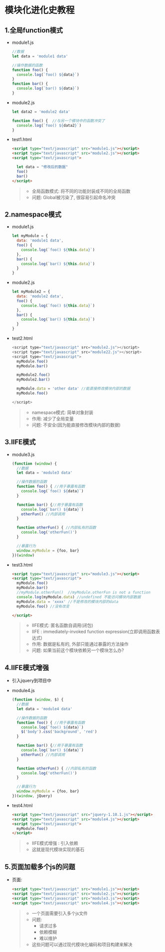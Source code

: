 # 模块化进化史教程
## 1.全局function模式

  * module1.js
    ```js
    //数据
    let data = 'module1 data'
    
    //操作数据的函数
    function foo() {
      console.log(`foo() ${data}`)
    }
    function bar() {
      console.log(`bar() ${data}`)
    }
    ```
  * module2.js
    ```js
    let data2 = 'module2 data'
    
    function foo() {  //与另一个模块中的函数冲突了
      console.log(`foo() ${data2}`)
    }
    ```
  * test1.html
    ```html
    <script type="text/javascript" src="module1.js"></script>
    <script type="text/javascript" src="module2.js"></script>
    <script type="text/javascript">
    
      let data = "修改后的数据"
      foo()
      bar()
    </script>
    ```
    
    > * 全局函数模式: 将不同的功能封装成不同的全局函数
    > * 问题: Global被污染了, 很容易引起命名冲突
## 2.namespace模式

  * module1.js
    ```js
    let myModule = {
      data: 'module1 data',
      foo() {
        console.log(`foo() ${this.data}`)
      },
      bar() {
        console.log(`bar() ${this.data}`)
      }
    }
    ```
  * module2.js
    ```js
    let myModule2 = {
      data: 'module2 data',
      foo() {
        console.log(`foo() ${this.data}`)
      },
      bar() {
        console.log(`bar() ${this.data}`)
      }
    }
    ```
  * test2.html
    ```js
    <script type="text/javascript" src="module2.js"></script>
    <script type="text/javascript" src="module22.js"></script>
    <script type="text/javascript">
      myModule.foo()
      myModule.bar()
    
      myModule2.foo()
      myModule2.bar()
    
      myModule.data = 'other data' //能直接修改模块内部的数据
      myModule.foo()
    
    </script>
    ```
    
    > * namespace模式: 简单对象封装
    > * 作用: 减少了全局变量
    > * 问题: 不安全(因为能直接修改模块内部的数据)
## 3.IIFE模式

  * module3.js
    ```js
    (function (window) {
      //数据
      let data = 'module3 data'
    
      //操作数据的函数
      function foo() { //用于暴露有函数
        console.log(`foo() ${data}`)
      }
    
      function bar() {//用于暴露有函数
        console.log(`bar() ${data}`)
        otherFun() //内部调用
      }
    
      function otherFun() { //内部私有的函数
        console.log('otherFun()')
      }
    
      //暴露行为
      window.myModule = {foo, bar}
    })(window)
    ```
  * test3.html
    ```html
    <script type="text/javascript" src="module3.js"></script>
    <script type="text/javascript">
      myModule.foo()
      myModule.bar()
      //myModule.otherFun()  //myModule.otherFun is not a function
      console.log(myModule.data) //undefined 不能访问模块内部数据
      myModule.data = 'xxxx' //不是修改的模块内部的data
      myModule.foo() //没有改变
    
    </script>
    ```
    
    > * IIFE模式: 匿名函数自调用(闭包)
    > * IIFE : immediately-invoked function expression(立即调用函数表达式)
    > * 作用: 数据是私有的, 外部只能通过暴露的方法操作
    > * 问题: 如果当前这个模块依赖另一个模块怎么办?
## 4.IIFE模式增强

  * 引入jquery到项目中
  * module4.js
    ```js
    (function (window, $) {
      //数据
      let data = 'module4 data'
    
      //操作数据的函数
      function foo() { //用于暴露有函数
        console.log(`foo() ${data}`)
        $('body').css('background', 'red')
      }
    
      function bar() {//用于暴露有函数
        console.log(`bar() ${data}`)
        otherFun() //内部调用
      }
    
      function otherFun() { //内部私有的函数
        console.log('otherFun()')
      }
    
      //暴露行为
      window.myModule = {foo, bar}
    })(window, jQuery)
    ```
  * test4.html
    ```html
    <script type="text/javascript" src="jquery-1.10.1.js"></script>
    <script type="text/javascript" src="module4.js"></script>
    <script type="text/javascript">
      myModule.foo()
    </script>
    ```
    
    > * IIFE模式增强 : 引入依赖
    > * 这就是现代模块实现的基石
## 5.页面加载多个js的问题

  * 页面:
    ```html
    <script type="text/javascript" src="module1.js"></script>
    <script type="text/javascript" src="module2.js"></script>
    <script type="text/javascript" src="module3.js"></script>
    <script type="text/javascript" src="module4.js"></script>
    ```
    
    > * 一个页面需要引入多个js文件
    > * 问题:
    >   * 请求过多
    >   * 依赖模糊
    >   * 难以维护
    > * 这些问题可以通过现代模块化编码和项目构建来解决